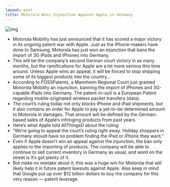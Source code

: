 ```yaml
---
layout: post
title: Motorola Wins Injunction Against Apple in Germany
---
```

![img](http://media.idownloadblog.com/wp-content/uploads/2011/12/moto-droid.jpg)
* Motorola Mobility has just announced that it has scored a major victory in its ongoing patent war with Apple. Just as the iPhone-makers have done to Samsung, Motorola has just won an injunction that bans the import of 3G iPads and iPhones into Germany.
* This will be the company’s second German court victory in as many months, but the ramifications for Apple are a lot more serious this time around. Unless Apple wins an appeal, it will be forced to stop shipping some of its biggest products into the country…
* According to FOSSPatents, a Mannheim Regional Court just granted Motorola Mobility an injunction, banning the import of iPhones and 3G-capable iPads into Germany. The patent-in-suit is a European Patent regarding mobile-originated wireless packet transfers (data).
* The court’s ruling today not only blocks iPhone and iPad shipments, but it also contains an order for Apple to pay a yet-to-be determined amount to Motorola in damages. That amount will be defined by the German-based sales of Apple’s infringing products from past years.
* Here’s what Apple told AllThingsD about the ruling:
* “We’re going to appeal the court’s ruling right away. Holiday shoppers in Germany should have no problem finding the iPad or iPhone they want.”
* Even if Apple doesn’t win an appeal against the injunction, the ban only applies to the importing of products. The company will be able to continue to sell current inventory in Germany as usual, and word on the street is it’s got plenty of it.
* But make no mistake about it, this was a huge win for Motorola that will likely help it in future patent lawsuits against Apple. Also keep in mind that Google put up over $12 billion dollars to buy the company for this very reason — patent leverage.


